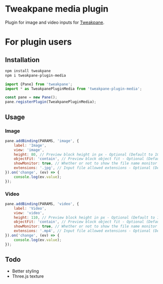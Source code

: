 # Tweakpane media plugin

Plugin for image and video inputs for [Tweakpane](tweakpane).

# For plugin users

## Installation

```bash
npm install tweakpane
npm i tweakpane-plugin-media
```

```js
import {Pane} from 'tweakpane';
import * as TweakpanePluginMedia from 'tweakpane-plugin-media';

const pane = new Pane();
pane.registerPlugin(TweakpanePluginMedia);
```

## Usage

### Image

```js
pane.addBinding(PARAMS, 'image', {
	label: 'Image',
	view: 'image',
	height: 80, // Preview block height in px - Optional (Default to 100)
	objectFit: 'contain', // Preview block object fit - Optional (Default to cover)
	showMonitor: true, // Whether or not to show the file name monitor - Optional (Default to false),
	extensions: '.jpg', // Input file allowed extensions - Optional (Default to '.jpg, .jpeg, .png, .webp, .avif'),
}).on('change', (ev) => {
	console.log(ev.value);
});
```

### Video

```js
pane.addBinding(PARAMS, 'video', {
	label: 'Video',
	view: 'video',
	height: 110, // Preview block height in px - Optional (Default to 100)
	objectFit: 'contain', // Preview block object fit - Optional (Default to cover)
	showMonitor: true, // Whether or not to show the file name monitor - Optional (Default to false),
	extensions: '.mp4', // Input file allowed extensions - Optional (Default to '.mp4, .mov, .mpeg, .ogg, .webm, .mkv, .avi'),
}).on('change', (ev) => {
	console.log(ev.value);
});
```

## Todo

- Better styling
- Three.js texture
